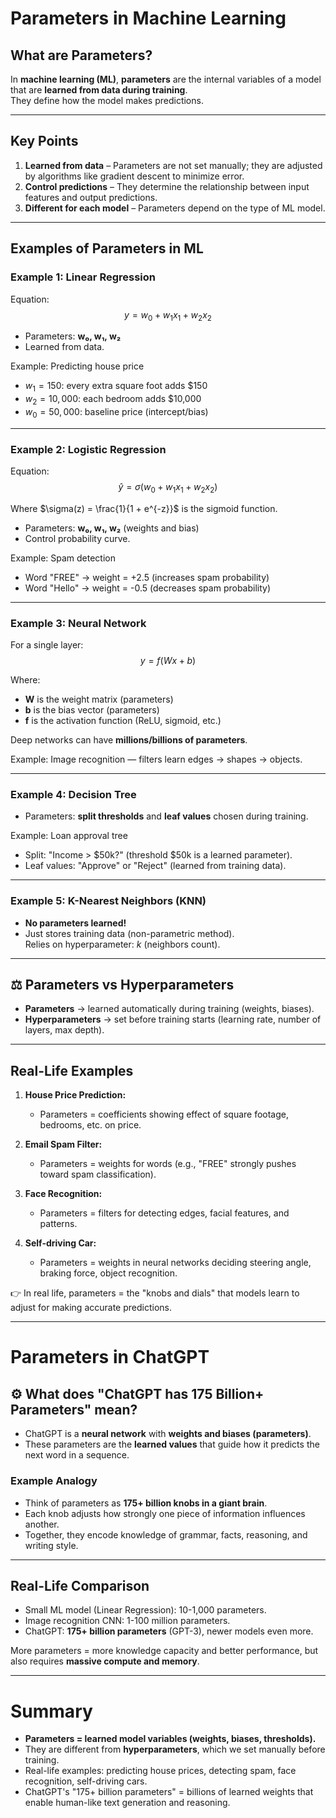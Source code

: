 # Parameters in Machine Learning

##  What are Parameters?
In **machine learning (ML)**, **parameters** are the internal variables of a model that are **learned from data during training**.  
They define how the model makes predictions.

---

##  Key Points
1. **Learned from data** – Parameters are not set manually; they are adjusted by algorithms like gradient descent to minimize error.
2. **Control predictions** – They determine the relationship between input features and output predictions.
3. **Different for each model** – Parameters depend on the type of ML model.

---

##  Examples of Parameters in ML

### Example 1: Linear Regression
Equation:  
$$y = w_0 + w_1x_1 + w_2x_2$$

- Parameters: **w₀, w₁, w₂**
- Learned from data.

 Example: Predicting house price  
- $w_1 = 150$: every extra square foot adds $150  
- $w_2 = 10,000$: each bedroom adds $10,000  
- $w_0 = 50,000$: baseline price (intercept/bias)

---

### Example 2: Logistic Regression
Equation:  
$$\hat{y} = \sigma(w_0 + w_1x_1 + w_2x_2)$$

Where $\sigma(z) = \frac{1}{1 + e^{-z}}$ is the sigmoid function.

- Parameters: **w₀, w₁, w₂** (weights and bias)
- Control probability curve.

 Example: Spam detection  
- Word "FREE" → weight = +2.5 (increases spam probability)  
- Word "Hello" → weight = -0.5 (decreases spam probability)

---

### Example 3: Neural Network
For a single layer:  
$$y = f(Wx + b)$$

Where:
- **W** is the weight matrix (parameters)
- **b** is the bias vector (parameters)
- **f** is the activation function (ReLU, sigmoid, etc.)

Deep networks can have **millions/billions of parameters**.

 Example: Image recognition — filters learn edges → shapes → objects.

---

### Example 4: Decision Tree
- Parameters: **split thresholds** and **leaf values** chosen during training.

 Example: Loan approval tree  
- Split: "Income > $50k?" (threshold $50k is a learned parameter).
- Leaf values: "Approve" or "Reject" (learned from training data).

---

### Example 5: K-Nearest Neighbors (KNN)
- **No parameters learned!**  
- Just stores training data (non-parametric method).  
   Relies on hyperparameter: *k* (neighbors count).

---

## ⚖️ Parameters vs Hyperparameters
- **Parameters** → learned automatically during training (weights, biases).  
- **Hyperparameters** → set before training starts (learning rate, number of layers, max depth).

---

##  Real-Life Examples

1. **House Price Prediction:**  
   - Parameters = coefficients showing effect of square footage, bedrooms, etc. on price.  

2. **Email Spam Filter:**  
   - Parameters = weights for words (e.g., "FREE" strongly pushes toward spam classification).  

3. **Face Recognition:**  
   - Parameters = filters for detecting edges, facial features, and patterns.  

4. **Self-driving Car:**  
   - Parameters = weights in neural networks deciding steering angle, braking force, object recognition.

👉 In real life, parameters = the "knobs and dials" that models learn to adjust for making accurate predictions.

---

# Parameters in ChatGPT

## ⚙ What does "ChatGPT has 175 Billion+ Parameters" mean?
- ChatGPT is a **neural network** with **weights and biases (parameters)**.  
- These parameters are the **learned values** that guide how it predicts the next word in a sequence.  

###  Example Analogy
- Think of parameters as **175+ billion knobs in a giant brain**.  
- Each knob adjusts how strongly one piece of information influences another.  
- Together, they encode knowledge of grammar, facts, reasoning, and writing style.

---

##  Real-Life Comparison
- Small ML model (Linear Regression): 10-1,000 parameters.  
- Image recognition CNN: 1-100 million parameters.  
- ChatGPT: **175+ billion parameters** (GPT-3), newer models even more.

More parameters = more knowledge capacity and better performance, but also requires **massive compute and memory**.

---

#  Summary
- **Parameters = learned model variables (weights, biases, thresholds).**
- They are different from **hyperparameters**, which we set manually before training.  
- Real-life examples: predicting house prices, detecting spam, face recognition, self-driving cars.  
- ChatGPT's "175+ billion parameters" = billions of learned weights that enable human-like text generation and reasoning.
